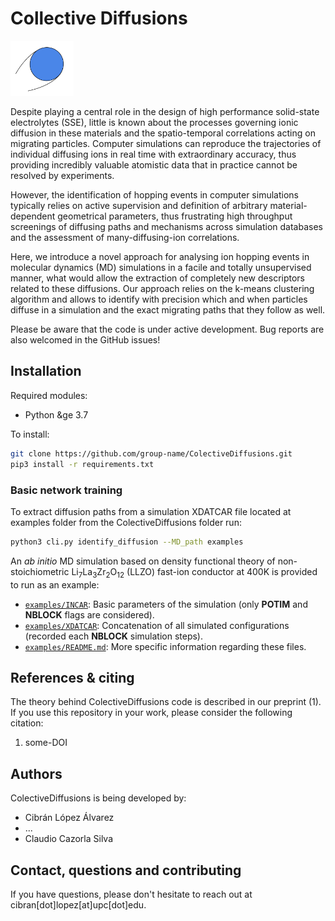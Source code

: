 # Collective Diffusions

<img src=./Ion.svg width="20%">

Despite playing a central role in the design of high performance solid-state electrolytes (SSE), little is known about the processes governing ionic diffusion in these materials and the spatio-temporal correlations acting on migrating particles. Computer simulations can reproduce the trajectories of individual diffusing ions in real time with extraordinary accuracy, thus providing incredibly valuable atomistic data that in practice cannot be resolved by experiments.

However, the identification of hopping events in computer simulations typically relies on active supervision and definition of arbitrary material-dependent geometrical parameters, thus frustrating high throughput screenings of diffusing paths and mechanisms across simulation databases and the assessment of many-diffusing-ion correlations.   

Here, we introduce a novel approach for analysing ion hopping events in molecular dynamics (MD) simulations in a facile and totally unsupervised manner, what would allow the extraction of completely new descriptors related to these diffusions. Our approach relies on the k-means clustering algorithm and allows to identify with precision which and when particles diffuse in a simulation and the exact migrating paths that they follow as well.

Please be aware that the code is under active development. Bug reports are also welcomed in the GitHub issues!

## Installation

Required modules:

* Python &ge 3.7

To install:

```bash
git clone https://github.com/group-name/ColectiveDiffusions.git
pip3 install -r requirements.txt
```

### Basic network training

To extract diffusion paths from a simulation XDATCAR file located at examples folder from the ColectiveDiffusions folder run:

```bash
python3 cli.py identify_diffusion --MD_path examples
```

An *ab initio* MD simulation based on density functional theory of non-stoichiometric Li<sub>7</sub>La<sub>3</sub>Zr<sub>2</sub>O<sub>12</sub> (LLZO) fast-ion conductor at 400K is provided to run as an example:
 - [`examples/INCAR`](examples/INCAR): Basic parameters of the simulation (only **POTIM** and **NBLOCK** flags are considered).
 - [`examples/XDATCAR`](examples/XDATCAR): Concatenation of all simulated configurations (recorded each **NBLOCK** simulation steps).
 - [`examples/README.md`](examples/README.md): More specific information regarding these files.

## References & citing

The theory behind ColectiveDiffusions code is described in our preprint (1). If you use this repository in your work, please consider the following citation:

 1. some-DOI

## Authors

ColectiveDiffusions is being developed by:

 - Cibrán López Álvarez
 - ...
 - Claudio Cazorla Silva

## Contact, questions and contributing

If you have questions, please don't hesitate to reach out at cibran[dot]lopez[at]upc[dot]edu.
